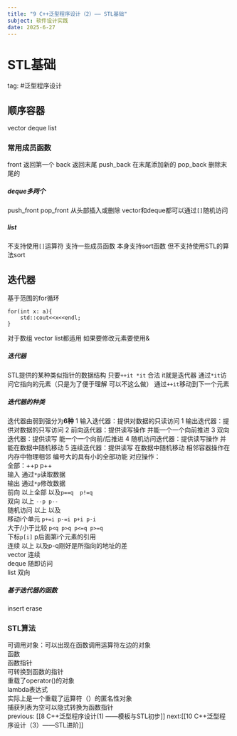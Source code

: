 ```yaml
---
title: "9 C++泛型程序设计（2）—— STL基础"
subject: 软件设计实践
date: 2025-6-27
---
```

# STL基础
tag: #泛型程序设计 
## 顺序容器
vector
deque
list
### 常用成员函数
front 返回第一个
back 返回末尾
push_back 在末尾添加新的
pop_back 删除末尾的

##### deque多两个
push_front
pop_front
从头部插入或删除
vector和deque都可以通过`[]`随机访问
##### list
不支持使用`[]`运算符
支持一些成员函数
本身支持sort函数 但不支持使用STL的算法sort 
## 迭代器
基于范围的for循环
```
for(int x: a){
	std::cout<<x<<endl;
}
```
对于数组 vector list都适用
如果要修改元素要使用&
##### 迭代器
STL提供的某种类似指针的数据结构
只要`++it *it` 合法 it就是迭代器
	通过`*it`访问它指向的元素（只是为了便于理解  可以不这么做）
	通过`++it`移动到下一个元素
##### 迭代器的种类
迭代器由弱到强分为**6种**
1 输入迭代器：提供对数据的只读访问
1 输出迭代器：提供对数据的只写访问
2 前向迭代器：提供读写操作 并能一个一个向前推进
3 双向迭代器：提供读写 能一个一个向前/后推进
4 随机访问迭代器：提供读写操作 并能在数据中随机移动
5 连续迭代器：提供读写 在数据中随机移动 相邻容器操作在内存中物理相邻
编号大的具有小的全部功能
对应操作：  
全部：++p p++  
输入 通过`*p`读取数据  
输出 通过`*p`修改数据  
前向 以上全部 以及`p==q  p!=q`  
双向 以上 `--p p--`  
随机访问 以上 以及  
	移动i个单元  `p+=i p-=i p+i p-i`  
	大于/小于比较  `p<q p>q p<=q p>=q`  
	下标`p[i]`  p后面第i个元素的引用  
连续 以上 以及p-q刚好是所指向的地址的差  
vector 连续  
deque 随即访问  
list 双向  
##### 基于迭代器的函数
insert  erase
### STL算法
可调用对象：可以出现在函数调用运算符左边的对象  
	函数  
	函数指针  
	可转换到函数的指针  
	重载了operator()的对象  
	lambda表达式   
		实际上是一个重载了运算符（）的匿名性对象  
		捕获列表为空可以隐式转换为函数指针  
previous: [[8 C++泛型程序设计(1) ——模板与STL初步]]
next:[[10 C++泛型程序设计（3）——STL进阶]]
